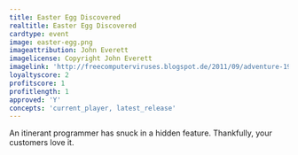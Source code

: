 ```yaml
---
title: Easter Egg Discovered
realtitle: Easter Egg Discovered
cardtype: event
image: easter-egg.png
imageattribution: John Everett
imagelicense: Copyright John Everett
imagelink: 'http://freecomputerviruses.blogspot.de/2011/09/adventure-1979-atari-vcs.html'
loyaltyscore: 2
profitscore: 1
profitlength: 1
approved: 'Y'
concepts: 'current_player, latest_release'
---
```


An itinerant programmer has snuck in a hidden feature. Thankfully, your customers love it.
